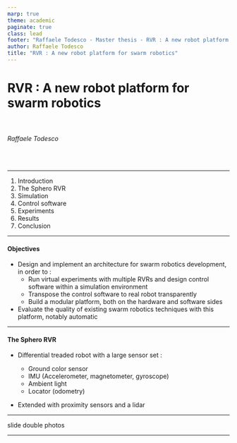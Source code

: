 ```yaml
---
marp: true
theme: academic
paginate: true
class: lead
footer: "Raffaele Todesco - Master thesis - RVR : A new robot platform for swarm robotics - 2022"
author: Raffaele Todesco
title: "RVR : A new robot platform for swarm robotics"
---
```


<!-- paginate: false -->
<!-- _class: lead -->
<!-- footer: "" -->

# RVR : A new robot platform for swarm robotics

<br/>

###### Raffaele Todesco

<br/>

---

<!-- header: Table of contents -->
<!-- paginate: true -->
<!-- footer: "Raffaele Todesco - Master thesis - RVR : A new robot platform for swarm robotics - 2022"-->

1. Introduction
2. The Sphero RVR
3. Simulation
4. Control software
5. Experiments
6. Results
7. Conclusion

---

<!-- header: Introduction -->

#### Objectives

-   Design and implement an architecture for swarm robotics development, in order to :
    -   Run virtual experiments with multiple RVRs and design control software within a simulation environment
    -   Transpose the control software to real robot transparently
    -   Build a modular platform, both on the hardware and software sides
-   Evaluate the quality of existing swarm robotics techniques with this platform, notably automatic

---

<!-- header: The Sphero RVR -->

#### The Sphero RVR

-   Differential treaded robot with a large sensor set :

    -   Ground color sensor
    -   IMU (Accelerometer, magnetometer, gyroscope)
    -   Ambient light
    -   Locator (odometry)

-   Extended with proximity sensors and a lidar

---

slide double photos

---
